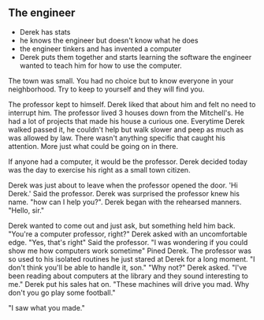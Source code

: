 ## The engineer
- Derek has stats
- he knows the engineer but doesn't know what he does
- the engineer tinkers and has invented a computer
- Derek puts them together and starts learning the software the engineer wanted to teach him for how to use the computer.

The town was small. You had no choice but to know everyone in your neighborhood. Try to keep to yourself and they will find you. 

The professor kept to himself. Derek liked that about him and felt no need to interrupt him. The professor lived 3 houses down from the Mitchell's. He had a lot of projects that made his house a curious one. Everytime Derek walked passed it, he couldn't help but walk slower and peep as much as was allowed by law. There wasn't anything specific that caught his attention. More just what could be going on in there. 

If anyone had a computer, it would be the professor. Derek decided today was the day to exercise his right as a small town citizen. 

Derek was just about to leave when the professor opened the door. 'Hi Derek.' Said the professor. Derek was surprised the professor knew his name. "how can I help you?". Derek began with the rehearsed manners. "Hello, sir." 

Derek wanted to come out and just ask, but something held him back. "You're a computer professor, right?" Derek asked with an uncomfortable edge. "Yes, that's right" Said the professor. "I was wondering if you could show me how computers work sometime" Pined Derek. The professor was so used to his isolated routines he just stared at Derek for a long moment. "I don't think you'll be able to handle it, son." "Why not?" Derek asked. "I've been reading about computers at the library and they sound interesting to me." Derek put his sales hat on. "These machines will drive you mad. Why don't you go play some football."

"I saw what you made."